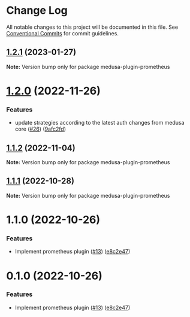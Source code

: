# Change Log

All notable changes to this project will be documented in this file.
See [Conventional Commits](https://conventionalcommits.org) for commit guidelines.

## [1.2.1](https://github.com/adrien2p/medusa-plugins/compare/medusa-plugin-prometheus@1.2.0...medusa-plugin-prometheus@1.2.1) (2023-01-27)

**Note:** Version bump only for package medusa-plugin-prometheus





# [1.2.0](https://github.com/adrien2p/medusa-plugins/compare/medusa-plugin-prometheus@1.1.2...medusa-plugin-prometheus@1.2.0) (2022-11-26)


### Features

* update strategies according to the latest auth changes from medusa core ([#26](https://github.com/adrien2p/medusa-plugins/issues/26)) ([9afc2fd](https://github.com/adrien2p/medusa-plugins/commit/9afc2fd43df96567e511087bd4a725e7e711e54a))





## [1.1.2](https://github.com/adrien2p/medusa-plugins/compare/medusa-plugin-prometheus@1.1.1...medusa-plugin-prometheus@1.1.2) (2022-11-04)

**Note:** Version bump only for package medusa-plugin-prometheus





## [1.1.1](https://github.com/adrien2p/medusa-plugins/compare/medusa-plugin-prometheus@1.1.0...medusa-plugin-prometheus@1.1.1) (2022-10-28)

**Note:** Version bump only for package medusa-plugin-prometheus





# 1.1.0 (2022-10-26)


### Features

* Implement prometheus plugin ([#13](https://github.com/adrien2p/medusa-plugins/issues/13)) ([e8c2e47](https://github.com/adrien2p/medusa-plugins/commit/e8c2e47d0418a239dd9bd01f00360153d84fbd9e))





# 0.1.0 (2022-10-26)


### Features

* Implement prometheus plugin ([#13](https://github.com/adrien2p/medusa-plugins/issues/13)) ([e8c2e47](https://github.com/adrien2p/medusa-plugins/commit/e8c2e47d0418a239dd9bd01f00360153d84fbd9e))
